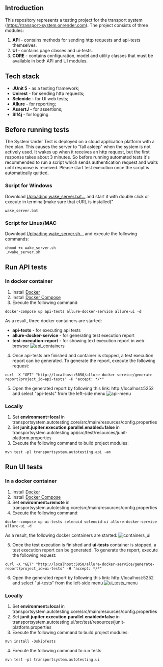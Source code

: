 ## Introduction
This repository represents a testing project for the transport system (https://transport-system.onrender.com).
The project consists of three modules:
1. **API** - contains methods for sending http requests and api-tests themselves.
2. **UI** - contains page classes and ui-tests.
3. **CORE** - contains configuration, model and utility classes that must be available in both API and UI modules.

## Tech stack
* **JUnit 5** - as a testing framework;
* **Unirest** - for sending http requests;
* **Selenide** - for UI web tests;
* **Allure** - for reporting;
* **AssertJ** - for assertions;
* **Slf4j** - for logging.

## Before running tests
The System Under Test is deployed on a cloud application platform with a free plan. This causes the server to "fall asleep" when the system is not actively used. It wakes up when it receives an http request, but the first response takes about 3 minutes. So before running automated tests it's recommended to run a script which sends authentication request and waits until response is received. Please start test execution once the script is automatically quitted.
### Script for Windows
Download [Uploading wake_server.bat…]() and start it with double click or execute in terminal(make sure that cURL is installed)"
```
wake_server.bat
```
### Script for Linux/MAC
Download [Uploading wake_server.sh…]() and execute the following commands:
```
chmod +x wake_server.sh
./wake_server.sh
```

## Run API tests
### In docker container
1. Install [Docker](https://docs.docker.com/install/)
2. Install [Docker Compose](https://docs.docker.com/compose/install/)
3. Execute the following command:
```
docker-compose up api-tests allure-docker-service allure-ui -d
```

As a result, three docker containers are started:
* **api-tests** - for executing api tests
* **allure-docker-service** - for generating test execution report
* **test-execution-report** - for showing text execution report in web browser
![api_containers](https://github.com/user-attachments/assets/43fb1722-8c88-407a-9a1c-e01c9d1239da)

4. Once api-tests are finished and container is stopped, a test execution report can be generated. To generate the report, execute the following request:
```
curl -X "GET" "http://localhost:5050/allure-docker-service/generate-report?project_id=api-tests" -H "accept: */*"
```

5. Open the generated report by following this link: http://localhost:5252 and select "api-tests" from the left-side menu
![api-menu](https://github.com/user-attachments/assets/f228d7a9-f40b-4e17-ad82-ffb5c06b66bf)

### Locally
1. Set **environment=local** in transportsystem.autotesting.core/src/main/resources/config.properties
2. Set **junit.jupiter.execution.parallel.enabled=false** in transportsystem.autotesting.api/src/test/resources/junit-platform.properties
3. Execute the following command to build project modules:
```
mvn test -pl transportsystem.autotesting.api -am
```

## Run UI tests
### In a docker container
1. Install [Docker](https://docs.docker.com/install/)
2. Install [Docker Compose](https://docs.docker.com/compose/install/)
3.  Set **environment=remote** in transportsystem.autotesting.core/src/main/resources/config.properties
4. Execute the following command:
```
docker-compose up ui-tests selenoid selenoid-ui allure-docker-service allure-ui -d
```
As a result, the following docker containers are started:
![containers_ui](https://github.com/user-attachments/assets/4f9855f3-88b8-4e7f-ae93-e173ab2d5ad0)

5. Once the test execution is finished and **ui-tests** container is stopped, a test execution report can be generated. To generate the report, execute the following request:
```
curl -X "GET" "http://localhost:5050/allure-docker-service/generate-report?project_id=ui-tests" -H "accept: */*"
```

6. Open the generated report by following this link: http://localhost:5252 and select "ui-tests" from the left-side menu
![ui_tests_menu](https://github.com/user-attachments/assets/81f67a07-1cf6-4532-be81-1b82ab8ea59d)

### Locally
1. Set **environment=local** in transportsystem.autotesting.core/src/main/resources/config.properties
2. Set **junit.jupiter.execution.parallel.enabled=false** in transportsystem.autotesting.ui/src/test/resources/junit-platform.properties
3. Execute the following command to build project modules:
```
mvn install -DskipTests
```
4. Execute the following command to run tests:
```
mvn test -pl transportsystem.autotesting.ui
```
